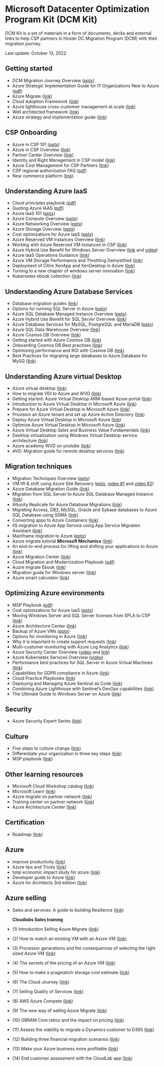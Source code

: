 # Microsoft Datacenter Optimization Program Kit (DCM Kit)
  
DCM Kit is a set of materials in a form of documents, decks and external links to help CSP partners in Hoster DC Migration Program (DCM) with their migration journey.

Last update: October 13, 2022

## Getting started

- DCM Migration Journey Overview ([pptx](./files/DCM%20Migration%20Journey%20Overview.pptx?raw=true))
- Azure Strategic Implementation Guide for IT Organizations New to Azure ([pdf](./files/Azure_Strategic_Implementation_Guide_for_IT_Organizations_New_to_Azure.pdf))
- Azure Migrate ([link](https://azure.microsoft.com/en-us/services/azure-migrate/))
- Cloud Adoption Framework ([link](https://docs.microsoft.com/en-us/azure/architecture/cloud-adoption/))
- Azure lighthouse cross-customer management at scale ([link](https://azure.microsoft.com/en-us/services/azure-lighthouse/))
- Well architected framework ([link](https://docs.microsoft.com/en-us/azure/architecture/framework/))
- Azure strategy and implementation guide ([link](https://clouddamcdnprodep.azureedge.net/gdc/gdc57PgSs/original))

## CSP Onboarding

- Azure in CSP 101 ([pptx](./files/Azure%20in%20CSP%20101.pptx?raw=true))
- Azure in CSP Overview ([link](https://docs.microsoft.com/en-us/azure/cloud-solution-provider/overview/azure-csp-overview))
- Partner Center Overview ([link](https://docs.microsoft.com/en-us/azure/cloud-solution-provider/overview/partner-center-overview))
- Identity and Right Management in CSP model ([link](https://blogs.technet.microsoft.com/hybridcloudbp/2017/06/05/identity-and-rights-management-in-csp-model-part2))
- Azure Cost Management for CSP Partners ([link](https://docs.microsoft.com/azure/cost-management/quick-register-csp))
- CSP regional authorization FAQ ([pdf](./files/Regional%20Authorization%20FAQ.pdf?raw=true))
- New commerce platform ([link](https://partner.microsoft.com/en-US/resources/collection/new-azure-experience-in-csp#/))

## Understanding Azure IaaS

- Cloud principles playbook ([pdf](./files/Cloud%20Principles%20Playbook%20-%202019-08-13.pdf?raw=true))
- Quoting Azure IAAS ([pdf](./files/Quoting%20Azure%20IaaS.pdf?raw=true))
- Azure IaaS 101 ([pptx](./files/Azure%20IaaS%20Overview.pptx?raw=true))
- Azure Compute Overview ([pptx](./files/Azure%20Compute%20Overview.pptx?raw=true))
- Azure Networking Overview ([pptx](./files/Azure%20Networking%20Overview.pptx?raw=true))
- Azure Storage Overview ([pptx](./files/Azure%20Storage%20Overview.pptx?raw=true))
- Cost optimizations for Azure IaaS ([pptx](./files/Cost%20optimizations%20for%20Azure%20IaaS.pptx?raw=true))
- Azure Reserved VM Instances Overview ([link](https://azure.microsoft.com/pricing/reserved-vm-instances))
- Working with Azure Reserved VM Instances in CSP ([link](https://docs.microsoft.com/partner-center/azure-reservations))
- Azure Hybrid Use Benefit for Windows Server Overview ([link](https://azure.microsoft.com/pricing/hybrid-benefit/#windows-server) and [video](https://www.youtube.com/watch?v=YPv5SpTbzWs&t=23s))
- Azure IaaS Operations Guidance ([link](http://aka.ms/Azure/IaaSOpsGuide))
- Azure VM Storage Performance and Throttling Demystified ([link](https://blogs.technet.microsoft.com/xiangwu/2017/05/14/azure-vm-storage-performance-and-throttling-demystify/))
- Deployment of Citrix XenApp and XenDesktop in Azure ([link](https://azurecitadel.github.io/videos/citrixonazure/))
- Turning to a new chapter of windows server innovation ([link](https://azure.microsoft.com/en-us/blog/turn-to-a-new-chapter-of-windows-server-innovation/))
- Kubernetes ebook collection ([link](https://azure.microsoft.com/en-us/resources/kubernetes-ebook-collection//))

## Understanding Azure Database Services

- Database migration guides ([link](https://datamigration.microsoft.com/))
- Options for running SQL Server in Azure ([pptx](./files/SQL%20Server%20Migration%20Options.pptx?raw=true))
- Azure SQL Database Managed Instance Overview ([pptx](./files/Azure%20SQL%20Database%20Managed%20Instance%20Overview.pptx?raw=true))
- Azure Hybrid Use Benefit for SQL Server Overview ([link](https://azure.microsoft.com/pricing/hybrid-benefit/#sql-server))
- Azure Database Services for MySQL, PostgreSQL and MariaDB ([pptx](./files/Azure%20Database%20Services%20for%20MySQL%2C%20PostgreSQL%20and%20MariaDB.pptx?raw=true))
- Azure SQL Data Warehouse Overview ([link](https://docs.microsoft.com/en-us/azure/sql-data-warehouse/sql-data-warehouse-overview-what-is))
- Azure Cosmos DB Overview ([link](https://docs.microsoft.com/en-us/azure/cosmos-db/introduction))
- Getting started with Azure Cosmos DB ([link](https://www.youtube.com/playlist?list=PLmamF3YkHLoLLGUtSoxmUkORcWaTyHlXp))
- Onboarding Cosmos DB Best practises ([link](./files/resourcefiles/azure-cosmos-db-onboarding-best-practices/Azure%20Cosmos%20DB%20onboarding%20best%20practices.pdf))
- Optimizing performance and ROI with Cosmos DB ([link](https://azure.microsoft.com/mediahandler/files/resourcefiles/azure-cosmos-db-onboarding-best-practices/Azure%20Cosmos%20DB%20onboarding%20best%20practices.pdf))
- Best Practices for migrating large databases to Azure Database for MySQ ([link](https://techcommunity.microsoft.com/t5/azure-database-for-mysql/best-practices-for-migrating-large-databases-to-azure-database/ba-p/1362699))

## Understanding Azure virtual Desktop

- Azure virtual desktop ([link](https://azure.microsoft.com/en-us/services/virtual-desktop/))
- How to migrate VDI to Azure and WVD ([link](https://www.youtube.com/watch?v=rkKaWT-tN54&feature=youtu.be))
- Getting started: Azure Virtual Desktop ARM-based Azure portal ([link](https://techcommunity.microsoft.com/t5/windows-it-pro-blog/getting-started-windows-virtual-desktop-arm-based-azure-portal/ba-p/1374466))
- Introduction to Azure Virtual Desktop in Microsoft Azure ([link](https://docs.microsoft.com/en-us/learn/paths/m365-wvd/))
- Prepare for Azure Virtual Desktop in Microsoft Azure ([link](https://docs.microsoft.com/en-us/learn/modules/m365-prepare-for-wvd/))
- Provision an Azure tenant and set up Azure Active Directory ([link](https://docs.microsoft.com/en-us/learn/modules/m365-prepare-for-wvd/2-provision-azure))
- Deploy Azure Virtual Desktop in Microsoft Azure ([link](https://docs.microsoft.com/en-us/learn/modules/m365-deploy-wvd/))
- Optimize Azure Virtual Desktop in Microsoft Azure ([link](https://docs.microsoft.com/en-us/learn/modules/m365-optimize-wvd/))
- Azure Virtual Desktop Sales and Business Value Fundamentals ([link](https://partner.microsoft.com/en-us/asset/collection/windows-virtual-desktop-sales-and-business-value-fundamentals#/))
- Desktop virtualization using Windows Virtual Desktop-service architecture ([link](https://docs.microsoft.com/en-us/windows-server/remote/remote-desktop-services/media/wvd-poster-download.png/))
- Azure academy WVD on youtube ([link](https://www.youtube.com/playlist?list=PL-V4YVm6AmwXGvQ46W8mHkpvm6S5IIitK/))
- AVD: Migration guide for remote desktop services ([link](https://clouddamcdnprodep.azureedge.net/gdc/gdcaM0pQQ/original/))


## Migration techniques

- Migration Techniques Overview ([pptx](./files/Migration%20Technics%20Overview.pptx?raw=true))
- VM lift & shift using Azure Site Recovery ([pptx](./files/Migrate%20VMs%20with%20Azure%20Site%20Recovery.pptx?raw=true), [video #1](https://1drv.ms/v/s!ArJ-zhtNeLsamM0b3irmF9Ai_-dIWA) and [video #2](https://1drv.ms/v/s!ArJ-zhtNeLsamM0Ji5eWvAgOIxxanA))
- Azure Database Migration Guide ([link](https://datamigration.microsoft.com))
- Migration from SQL Server to Azure SQL Database Managed Instance ([link](https://blogs.technet.microsoft.com/hybridcloudbp/2018/11/02/migration-from-sql-server-to-azure-sql-database-managed-instance/))
- Attunity Replicate for Azure Database Migrations ([link](https://www.attunity.com/products/replicate/attunity-replicate-for-microsoft-migration/))
- Migrating Access, DB2, MySQL, Oracle and Sybase databases to Azure SQL Database using SSMA ([link](https://docs.microsoft.com/en-us/sql/ssma/sql-server-migration-assistant?view=sql-server-2017))
- Converting apps to Azure Containers ([link](https://docs.microsoft.com/en-us/azure/aks/tutorial-kubernetes-prepare-app))
- IIS migration to Azure App Service using App Service Migration Assistant ([link](https://www.migratetoazure.net/))
- Mainframe migration to Azure ([pptx](./files/Mainframe%20migration%20to%20Azure.pptx?raw=true))
- Azure migrate tutorial **Microsoft Mechanics** ([link](https://www.youtube.com/watch?v=0s2ZqHgieT0&feature=youtu.be))
- An end-to-end process for lifting and shifting your applications to Azure ([link](https://techcommunity.microsoft.com/t5/microsoft-data-migration/an-end-to-end-process-for-lifting-and-shifting-your-applications/ba-p/924874))
- Azure Migration Center ([link](https://azure.microsoft.com/en-us/migration/))
- Cloud Migration and Modernization Playbook ([pdf](https://aka.ms/migrationplaybook))
- Auzre migrate Ebook ([link](https://clouddamcdnprodep.azureedge.net/gdc/gdcG8BtSq/original))
- Migration guide for Windows server ([link](https://azure.microsoft.com/mediahandler/files/resourcefiles/azure-migration-guide-for-windows-server/Azure_Migration_Guide_for_Windows_Server.pdf/))
- Azure smart calculator ([link](https://azuremarketplace.microsoft.com/en-us/marketplace/apps/thecloudlabbv1597749548347.smart_azure_calculator?tab=Overview))

## Optimizing Azure environments

- MSP Playbook ([pdf](./files/Azure%20MSP%20Playbook.pdf?raw=true))
- Cost optimizations for Azure IaaS ([pptx](./files/Cost%20optimizations%20for%20Azure%20IaaS.pptx?raw=true))
- Moving Windows Server and SQL Server licenses from SPLA to CSP ([link](https://blogs.technet.microsoft.com/hybridcloudbp/2018/08/08/moving-windows-server-and-sql-server-licenses-from-spla-to-csp/))
- Azure Architecture Center ([link](https://docs.microsoft.com/en-us/azure/architecture/))
- Backup of Azure VMs ([pptx](./files/Backup%20of%20Azure%20VMs.pptx))
- Options for monitoring in Azure ([link](https://docs.microsoft.com/en-us/azure/monitoring-and-diagnostics/monitoring-overview))
- Why it is important to create support requests ([link](https://blogs.technet.microsoft.com/hybridcloudbp/2018/08/30/why-it-is-important-to-create-azure-support-requests/))
- Multi-customer monitoring with Azure Log Analytics ([link](https://docs.microsoft.com/en-us/azure/cloud-solution-provider/support/monitor-multiple-customers))
- Azure Security Center Overview ([video](https://azure.microsoft.com/en-us/resources/videos/azure-friday-azure-security-center/) and [link](https://azure.microsoft.com/en-gb/blog/announcing-new-azure-security-center-capabilities-at-rsa-2018/))
- Azure Kubernetes Services Overview ([video](https://azure.microsoft.com/en-us/resources/videos/azure-kubernetes-service-overview/))
- Performance best practices for SQL Server in Azure Virtual Machines ([link](https://docs.microsoft.com/en-us/azure/virtual-machines/windows/sql/virtual-machines-windows-sql-performance?toc=%2Fazure%2Fvirtual-machines%2Fwindows%2Ftoc.json))
- Capabilities for GDPR compliance in Azure ([link](https://azure.microsoft.com/en-us/blog/new-capabilities-to-enable-robust-gdpr-compliance/))
- Cloud Practice Playbooks ([link](https://partner.microsoft.com/en-US/campaigns/cloud-practice-playbooks))
- Deploying and Managing Azure Sentinal as Code ([link](https://techcommunity.microsoft.com/t5/azure-sentinel/deploying-and-managing-azure-sentinel-as-code/ba-p/1131928))
- Combining Azure Lighthouse with Sentinel’s DevOps capabilities ([link](https://techcommunity.microsoft.com/t5/azure-sentinel/combining-azure-lighthouse-with-sentinel-s-devops-capabilities/ba-p/1210966#))
- The Ultimate Guide to Windows Server on Azure ([link](https://azure.microsoft.com/mediahandler/files/resourcefiles/ultimate-guide-windows-server-on-azure/Ultimate-Guide-to-Windows-Server-on-Azure.pdf))

## Security
- Azure Security Expert Series ([link](https://azure.microsoft.com/en-in/overview/security/azure-security-expert-series/))

## Culture

- Five steps to culture change ([link](https://azure.microsoft.com/mediahandler/files/resourcefiles/five-steps-to-culture-change/Five%20Steps%20to%20Culture%20Change.pdf))
- Differentiate your organization in three key steps ([link](https://blogs.partner.microsoft.com/mpn/differentiate-your-organization-in-three-key-steps/))
- MSP playbook ([link](./files/MSP%20Playbook.pdf))

## Other learning resources

- Microsoft Cloud Workshop catalog ([link](https://github.com/Microsoft/MCW))
- Microsoft Learn ([link](https://docs.microsoft.com/en-us/learn/azure/))
- Azure migrate on partner network ([link](https://partner.microsoft.com/en-US/asset/collection/azure-migration-campaign#/))
- Training center on partner network ([link](https://partner.microsoft.com/en-US/training/training-center))
- Azure Architecture Center ([link](https://docs.microsoft.com/en-us/azure/architecture/))

## Certification

- Roadmap ([link](https://future-proof.net/wp-content/uploads/2019/05/Certification_roadmap.pdf))

## Azure

- improve productivity ([link](https://channel9.msdn.com/Shows/Azure-Friday/Improve-your-productivity-with-Azure-Tips-and-Tricks))
- Azure tips and Tricks ([link](https://microsoft.github.io/AzureTipsAndTricks/))
- total economic impact study for azure ([link](https://azurepartners.blob.core.windows.net/media/Resources/Misc/TEI%20for%20Azure%20Partners.pdf))
- Developer guide to Azure ([link](https://clouddamcdnprodep.azureedge.net/gdc/gdcz5VglF/original?ocid=AID3042111))
- Azure for Architects 3rd edition ([link](https://clouddamcdnprodep.azureedge.net/gdc/1961565/original))

## Azure selling
- Sales and services: A guide to building Resilience ([link](https://clouddamcdnprodep.azureedge.net/gdc/gdcOUCy2g/original?ocid=AID3021020_QSG_454842))

  **Cloudlabs Sales training**
- (1) Introduction Selling Azure Migrate ([link](https://youtu.be/vM7XBTZC6U0))
- (2) How to match an existing VM with an Azure VM ([link](https://youtu.be/X3SGvIzha-4))
- (3) Processor generations and the consequences of selecting the right sized Azure VM ([link](https://youtu.be/qDsSRF93NrY))
- (4) The secrets of the pricing of an Azure VM ([link](https://youtu.be/WzI85ocypgE))
- (5) How to make a pragmatich storage cost estimate ([link](https://youtu.be/kYCSEHoFjHU))
- (6) The Cloud Journey ([link](https://youtu.be/PhGQvOwEgwE))
- (7) Selling Quality of Services ([link](https://youtu.be/curN2lg_Dbw))
- (8) AWS Azure Compete ([link](https://youtu.be/o813JONPyiM))
- (9) The new way of selling Azure Migrate ([link](https://youtu.be/RtvRBgMrjc8))
- (10) GBRAM Core ratios and the impact on pricing ([link](https://youtu.be/hHETJftrbn8))
- (11) Assess the viability to migrate a Dynamics customer to D365 ([link](https://youtu.be/EOOmXOt6F1k))
- (12) Building three financial migration scenarios ([link](https://youtu.be/XGInIfzkPAU))
- (13) Make your Azure business more profitable ([link](https://youtu.be/ObkoCEowWx0))
- (14) End customer assessment with the CloudLab app ([link](https://youtu.be/bXQuE9fmN14))
